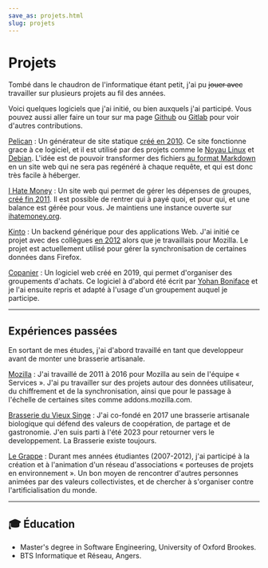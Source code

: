 ```yaml
---
save_as: projets.html
slug: projets
---
```


# Projets

Tombé dans le chaudron de l'informatique étant petit, j'ai pu <del>jouer avec</del> travailler sur plusieurs projets au fil des années.

Voici quelques logiciels que j'ai initié, ou bien auxquels j'ai participé. Vous pouvez aussi aller faire un tour sur ma page
[Github](https://github.com/almet) ou [Gitlab](https://gitlab.com/almet) pour
voir d'autres contributions.

[Pelican](http://getpelican.com)
: Un générateur de site statique [créé en
2010](https://blog.notmyidea.org/pelican-a-simple-static-blog-generator-in-python.html).
Ce site fonctionne grace à ce logiciel, et il est utilisé par des projets comme
le [Noyau Linux](https://www.kernel.org/pelican.html) et
[Debian](https://bits.debian.org/pages/about.html). L'idée est de pouvoir transformer des fichiers [au format Markdown](https://fr.wikipedia.org/wiki/Markdown) en un site web qui ne sera pas regénéré à chaque requête, et qui est donc très facile à héberger.

[I Hate Money](http://ihatemoney.org)
: Un site web qui permet de gérer les dépenses de groupes, [créé fin
2011](https://blog.notmyidea.org/how-are-you-handling-your-shared-expenses.html).
Il est possible de rentrer qui à payé quoi, et pour qui, et une balance est
gérée pour vous. Je maintiens une instance ouverte sur [ihatemoney.org](https://ihatemoney.org).

[Kinto](https://github.com/kinto/kinto)
: Un backend générique pour des applications Web. J'ai initié ce projet avec
des collègues [en
2012](https://blog.notmyidea.org/thoughts-about-a-form-generation-service-gis-enabled.html)
alors que je travaillais pour Mozilla. Le projet est actuellement utilisé pour
gérer la synchronisation de certaines données dans Firefox.

[Copanier](https://github.com/spiral-project/copanier)
: Un logiciel web créé en 2019, qui permet d'organiser des groupements
d'achats. Ce logiciel à d'abord été écrit par [Yohan
Boniface](https://yohanboniface.me/) et je l'ai ensuite repris et adapté à
l'usage d'un groupement auquel je participe.

---

## Expériences passées

En sortant de mes études, j'ai d'abord travaillé en tant que developpeur avant de monter une brasserie artisanale.

[Mozilla](https://mozilla.org)
: J'ai travaillé de 2011 à 2016 pour Mozilla au sein de l'équipe « Services ».
J'ai pu travailler sur des projets autour des données utilisateur, du
chiffrement et de la synchronisation, ainsi que pour le passage à l'échelle de
certaines sites comme addons.mozilla.com.

[Brasserie du Vieux Singe](https://www.vieuxsinge.com/)
: J'ai co-fondé en 2017 une brasserie artisanale biologique qui défend des
valeurs de coopération, de partage et de gastronomie. J'en suis parti à l'été
2023 pour retourner vers le developpement. La Brasserie existe toujours.

[Le Grappe](https://www.reseaugrappe.org/)
: Durant mes années étudiantes (2007-2012), j'ai participé à la création et à l'animation
d'un réseau d'associations « porteuses de projets en environnement ». Un bon
moyen de rencontrer d'autres personnes animées par des valeurs collectivistes,
et de chercher à s'organiser contre l'artificialisation du monde.

---

## 🎓 Éducation

- Master's degree in Software Engineering, University of Oxford Brookes.
- BTS Informatique et Réseau, Angers.

